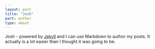 ```yaml
---
layout: post
title: "Josh"
part: author
type: about
---
```


Josh - powered by [Jekyll](http://jekyllrb.com) and I can use Markdown to author my posts. It actually is a lot easier than I thought it was going to be.
